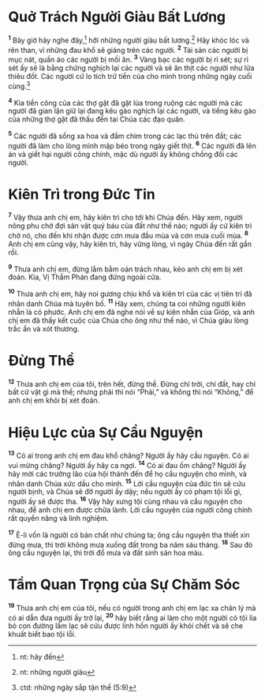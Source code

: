 # Quở Trách Người Giàu Bất Lương
<sup><b>1</b></sup> Bây giờ hãy nghe đây,[^1-530b242c-0f43-4e82-8e59-3fce37e2973d] hỡi những người giàu bất lương.[^2-530b242c-0f43-4e82-8e59-3fce37e2973d] Hãy khóc lóc và rên than, vì những đau khổ sẽ giáng trên các người. <sup><b>2</b></sup> Tài sản các người bị mục nát, quần áo các người bị mối ăn. <sup><b>3</b></sup> Vàng bạc các người bị rỉ sét; sự rỉ sét ấy sẽ là bằng chứng nghịch lại các người và sẽ ăn thịt các người như lửa thiêu đốt. Các người cứ lo tích trữ tiền của cho mình trong những ngày cuối cùng.[^3-530b242c-0f43-4e82-8e59-3fce37e2973d]

<sup><b>4</b></sup> Kìa tiền công của các thợ gặt đã gặt lúa trong ruộng các người mà các người đã gian lận giữ lại đang kêu gào nghịch lại các người, và tiếng kêu gào của những thợ gặt đã thấu đến tai Chúa các đạo quân.

<sup><b>5</b></sup> Các người đã sống xa hoa và đắm chìm trong các lạc thú trên đất; các người đã làm cho lòng mình mập béo trong ngày giết thịt. <sup><b>6</b></sup> Các người đã lên án và giết hại người công chính, mặc dù người ấy không chống đối các người.

# Kiên Trì trong Đức Tin
<sup><b>7</b></sup> Vậy thưa anh chị em, hãy kiên trì cho tới khi Chúa đến. Hãy xem, người nông phu chờ đợi sản vật quý báu của đất như thế nào; người ấy cứ kiên trì chờ nó, cho đến khi nhận được cơn mưa đầu mùa và cơn mưa cuối mùa. <sup><b>8</b></sup> Anh chị em cũng vậy, hãy kiên trì, hãy vững lòng, vì ngày Chúa đến rất gần rồi.

<sup><b>9</b></sup> Thưa anh chị em, đừng lằm bằm oán trách nhau, kẻo anh chị em bị xét đoán. Kìa, Vị Thẩm Phán đang đứng ngoài cửa.

<sup><b>10</b></sup> Thưa anh chị em, hãy noi gương chịu khổ và kiên trì của các vị tiên tri đã nhân danh Chúa mà tuyên bố. <sup><b>11</b></sup> Hãy xem, chúng ta coi những người kiên nhẫn là có phước. Anh chị em đã nghe nói về sự kiên nhẫn của Gióp, và anh chị em đã thấy kết cuộc của Chúa cho ông như thế nào, vì Chúa giàu lòng trắc ẩn và xót thương.

# Đừng Thề
<sup><b>12</b></sup> Thưa anh chị em của tôi, trên hết, đừng thề. Đừng chỉ trời, chỉ đất, hay chỉ bất cứ vật gì mà thề; nhưng phải thì nói “Phải,” và không thì nói “Không,” để anh chị em khỏi bị xét đoán.

# Hiệu Lực của Sự Cầu Nguyện
<sup><b>13</b></sup> Có ai trong anh chị em đau khổ chăng? Người ấy hãy cầu nguyện. Có ai vui mừng chăng? Người ấy hãy ca ngợi. <sup><b>14</b></sup> Có ai đau ốm chăng? Người ấy hãy mời các trưởng lão của hội thánh đến để họ cầu nguyện cho mình, và nhân danh Chúa xức dầu cho mình. <sup><b>15</b></sup> Lời cầu nguyện của đức tin sẽ cứu người bịnh, và Chúa sẽ đỡ người ấy dậy; nếu người ấy có phạm tội lỗi gì, người ấy sẽ được tha. <sup><b>16</b></sup> Vậy hãy xưng tội cùng nhau và cầu nguyện cho nhau, để anh chị em được chữa lành. Lời cầu nguyện của người công chính rất quyền năng và linh nghiệm.

<sup><b>17</b></sup> Ê-li vốn là người có bản chất như chúng ta; ông cầu nguyện tha thiết xin đừng mưa, thì trời không mưa xuống đất trong ba năm sáu tháng. <sup><b>18</b></sup> Sau đó ông cầu nguyện lại, thì trời đổ mưa và đất sinh sản hoa màu.

# Tầm Quan Trọng của Sự Chăm Sóc
<sup><b>19</b></sup> Thưa anh chị em của tôi, nếu có người trong anh chị em lạc xa chân lý mà có ai dẫn đưa người ấy trở lại, <sup><b>20</b></sup> hãy biết rằng ai làm cho một người có tội lìa bỏ con đường lầm lạc sẽ cứu được linh hồn người ấy khỏi chết và sẽ che khuất biết bao tội lỗi.

[^1-530b242c-0f43-4e82-8e59-3fce37e2973d]: nt: hãy đến
[^2-530b242c-0f43-4e82-8e59-3fce37e2973d]: nt: những người giàu
[^3-530b242c-0f43-4e82-8e59-3fce37e2973d]: ctd: những ngày sắp tận thế (5:9)
